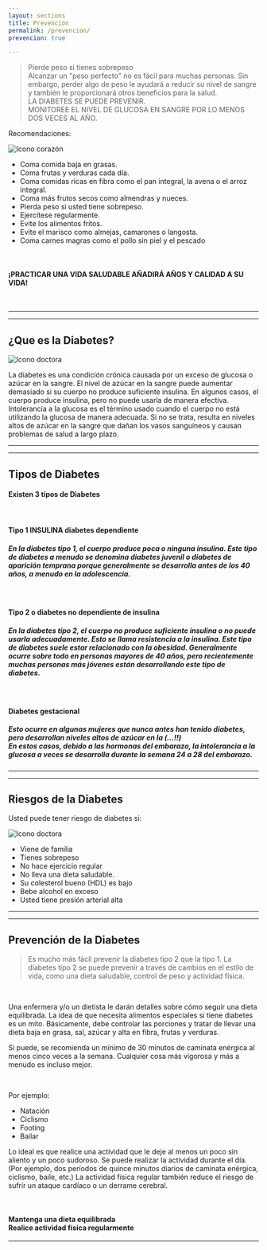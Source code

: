 ```yaml
---
layout: sections
title: Prevención
permalink: /prevencion/
prevencion: true

---
```


> Pierde peso si tienes sobrepeso<br>Alcanzar un "peso perfecto" no es fácil para muchas personas. Sin embargo, perder algo de peso le ayudará a reducir su nivel de sangre y también le proporcionará otros beneficios para la salud.<br>LA DIABETES SE PUEDE PREVENIR.<br>MONITOREE EL NIVEL DE GLUCOSA EN SANGRE POR LO MENOS DOS VECES AL AÑO.


Recomendaciones:

<img class="righter" src="../imagenes/svg/heart.svg" alt="Icono corazón" title="Imagen corazón">

- Coma comida baja en grasas.
- Coma frutas y verduras cada día.
- Coma comidas ricas en fibra como el pan integral, la avena o el arroz integral.
- Coma más frutos secos como almendras y nueces.
- Pierda peso si usted tiene sobrepeso.
- Ejercítese regularmente.
- Evite los alimentos fritos.
- Evite el marisco como almejas, camarones o langosta.
- Coma carnes magras como el pollo sin piel y el pescado

<br>

<h4 class="section-title">¡PRACTICAR UNA VIDA SALUDABLE AÑADIRÁ AÑOS Y CALIDAD A SU VIDA!</h4>

<br>

<hr id="que-es-diabetes">

<hr class="lines">

## ¿Que es la Diabetes?

![Icono doctora](../imagenes/svg/doctora.svg "Imagen Doctora")

La diabetes es una condición crónica causada por un exceso de glucosa o azúcar en la sangre. El nivel de azúcar en la sangre puede aumentar demasiado si su cuerpo no produce suficiente insulina. En algunos casos, el cuerpo produce insulina, pero no puede usarla de manera efectiva. Intolerancia a la glucosa es el término usado cuando el cuerpo no está utilizando la glucosa de manera adecuada. Si no se trata, resulta en niveles altos de azúcar en la sangre que dañan los vasos sanguíneos y causan problemas de salud a largo plazo.

<hr id="tipos">

<hr class="lines">

## Tipos de Diabetes

<h4 class="section-title">Existen 3 tipos de Diabetes</h4>

<br>

<h4 class="thumb-4 titled">Tipo 1 INSULINA diabetes dependiente</h4>
<h5 class="thumb-8 corpus">En la diabetes tipo 1, el cuerpo produce poca o ninguna insulina. Este tipo de diabetes a menudo se denomina diabetes juvenil o diabetes de aparición temprana porque generalmente se desarrolla antes de los 40 años, a menudo en la adolescencia.</h5>
<br>
<h4 class="thumb-4 titled">Tipo 2 o diabetes no dependiente de insulina</h4>
<h5 class="thumb-8 corpus">En la diabetes tipo 2, el cuerpo no produce suficiente insulina o no puede usarla adecuadamente. Esto se llama resistencia a la insulina. Este tipo de diabetes suele estar relacionado con la obesidad. Generalmente ocurre sobre todo en personas mayores de 40 años, pero recientemente muchas personas más jóvenes están desarrollando este tipo de diabetes.</h5>
<br>
<h4 class="thumb-4 titled">Diabetes gestacional</h4>
<h5 class="thumb-8 corpus">Esto ocurre en algunas mujeres que nunca antes han tenido diabetes, pero desarrollan niveles altos de azúcar en la (...!!)<br>En estos casos, debido a las hormonas del embarazo, la intolerancia a la glucosa a veces se desarrolla durante la semana 24 a 28 del embarazo.</h5>

<hr id="riesgos">

<hr class="lines">

## Riesgos de la Diabetes

Usted puede tener riesgo de diabetes si:


<img class="righter" src="../imagenes/svg/stethoscope.svg" alt="Icono doctora" title="Imagen Doctora">

- Viene de familia
- Tienes sobrepeso
- No hace ejercicio regular
- No lleva una dieta saludable.
- Su colesterol bueno (HDL) es bajo
- Bebe alcohol en exceso
- Usted tiene presión arterial alta

<hr id="prevencion">

<hr class="lines">

## Prevención de la Diabetes

> Es mucho más fácil prevenir la diabetes tipo 2 que la tipo 1. La diabetes tipo 2 se puede prevenir a través de cambios en el estilo de vida, como una dieta saludable, control de peso y actividad física.

<br>

Una enfermera y/o un dietista le darán detalles sobre cómo seguir una dieta equilibrada. La idea de que necesita alimentos especiales si tiene diabetes es un mito. Básicamente, debe controlar las porciones y tratar de llevar una dieta baja en grasa, sal, azúcar y alta en fibra, frutas y verduras.

Si puede, se recomienda un mínimo de 30 minutos de caminata enérgica al menos cinco veces a la semana. Cualquier cosa más vigorosa y más a menudo es incluso mejor.

<br>

Por ejemplo:

- Natación
- Ciclismo
- Footing
- Bailar

Lo ideal es que realice una actividad que le deje al menos un poco sin aliento y un poco sudoroso. Se puede realizar la actividad durante el día. (Por ejemplo, dos períodos de quince minutos diarios de caminata enérgica, ciclismo, baile, etc.) La actividad física regular también reduce el riesgo de sufrir un ataque cardíaco o un derrame cerebral.

<br>

<h4 class="section-title">Mantenga una dieta equilibrada<br>Realice actividad física regularmente</h4>

<hr>

